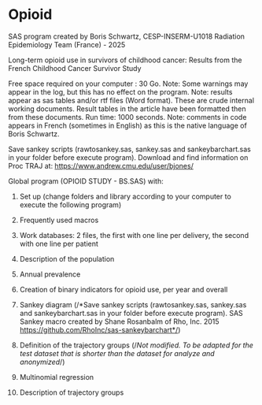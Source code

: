 # Opioid
SAS program created by Boris Schwartz, CESP-INSERM-U1018 Radiation Epidemiology Team (France) - 2025

Long-term opioid use in survivors of childhood cancer: Results from the French Childhood Cancer Survivor Study

Free space required on your computer : 30 Go. Note: Some warnings may appear in the log, but this has no effect on the program. 
Note: results appear as sas tables and/or rtf files (Word format). These are crude internal working documents. 
Result tables in the article have been formatted then from these documents. Run time: 1000 seconds.
Note: comments in code appears in French (sometimes in English) as this is the native language of Boris Schwartz.

Save sankey scripts (rawtosankey.sas, sankey.sas and sankeybarchart.sas in your folder before execute program).
Download and find information on Proc TRAJ at: https://www.andrew.cmu.edu/user/bjones/

Global program (OPIOID STUDY - BS.SAS) with:

1. Set up (change folders and library according to your computer to execute the following program)

2. Frequently used macros

3. Work databases: 2 files, the first with one line per delivery, the second with one line per patient

4. Description of the population

5. Annual prevalence

6. Creation of binary indicators for opioid use, per year and overall

7. Sankey diagram (/*Save sankey scripts (rawtosankey.sas, sankey.sas and sankeybarchart.sas in your folder before execute program). SAS Sankey macro created by Shane Rosanbalm of Rho, Inc. 2015 https://github.com/RhoInc/sas-sankeybarchart*/)

8. Definition of the trajectory groups (/*Not modified. To be adapted for the test dataset that is shorter than the dataset for analyze and anonymized*/)

9. Multinomial regression

10. Description of trajectory groups
